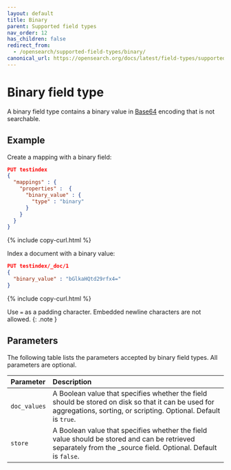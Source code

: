 ```yaml
---
layout: default
title: Binary
parent: Supported field types
nav_order: 12
has_children: false
redirect_from:
  - /opensearch/supported-field-types/binary/
canonical_url: https://opensearch.org/docs/latest/field-types/supported-field-types/binary/
---
```


# Binary field type

A binary field type contains a binary value in [Base64](https://en.wikipedia.org/wiki/Base64) encoding that is not searchable. 

## Example

Create a mapping with a binary field:

```json
PUT testindex 
{
  "mappings" : {
    "properties" :  {
      "binary_value" : {
        "type" : "binary"
      }
    }
  }
}
```
{% include copy-curl.html %}

Index a document with a binary value:

```json
PUT testindex/_doc/1 
{
  "binary_value" : "bGlkaHQtd29rfx4="
}
```
{% include copy-curl.html %}

Use `=` as a padding character. Embedded newline characters are not allowed.
{: .note }

## Parameters

The following table lists the parameters accepted by binary field types. All parameters are optional.

Parameter | Description 
:--- | :--- 
`doc_values` | A Boolean value that specifies whether the field should be stored on disk so that it can be used for aggregations, sorting, or scripting. Optional. Default is `true`.
`store` | A Boolean value that specifies whether the field value should be stored and can be retrieved separately from the _source field. Optional. Default is `false`.
